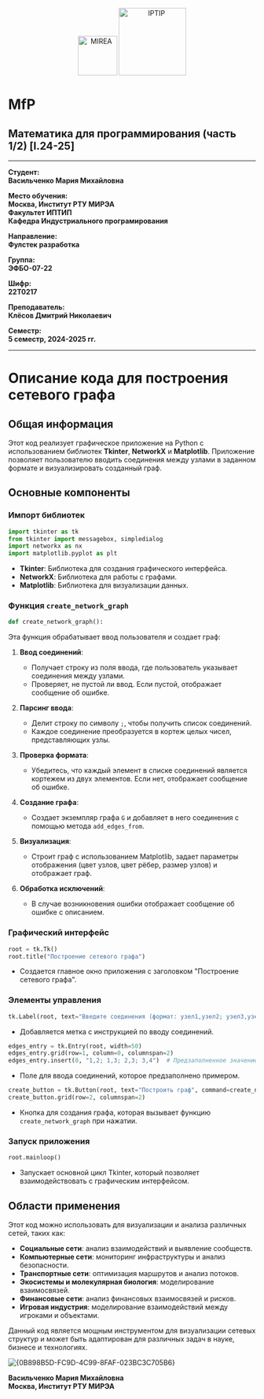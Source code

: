 <p align="center">
  <img src="https://www.mirea.ru/upload/medialibrary/c1a/MIREA_Gerb_Colour.jpg" alt="MIREA" width="80"/>
  <img src="https://www.mirea.ru/upload/medialibrary/26c/FTI_colour.jpg" alt="IPTIP" width="137"/> 
</p>

# MfP
## Математика для программирования (часть 1/2) [I.24-25]
---

**Студент:**  
**Васильченко Мария Михайловна**  

**Место обучения:**  
**Москва, Институт РТУ МИРЭА**  
**Факультет ИПТИП**  
**Кафедра Индустриального програмирования**  

**Направление:**  
**Фулстек разработка**  

**Группа:**  
**ЭФБО-07-22**  

**Шифр:**  
**22Т0217**  

**Преподаватель:**  
**Клёсов Дмитрий Николаевич**  

**Семестр:**  
**5 семестр, 2024-2025 гг.**

---
# Описание кода для построения сетевого графа

## Общая информация
Этот код реализует графическое приложение на Python с использованием библиотек **Tkinter**, **NetworkX** и **Matplotlib**. Приложение позволяет пользователю вводить соединения между узлами в заданном формате и визуализировать созданный граф.

## Основные компоненты

### Импорт библиотек
```python
import tkinter as tk
from tkinter import messagebox, simpledialog
import networkx as nx
import matplotlib.pyplot as plt
```
- **Tkinter**: Библиотека для создания графического интерфейса.
- **NetworkX**: Библиотека для работы с графами.
- **Matplotlib**: Библиотека для визуализации данных.

### Функция `create_network_graph`
```python
def create_network_graph():
```
Эта функция обрабатывает ввод пользователя и создает граф:

1. **Ввод соединений**:
   - Получает строку из поля ввода, где пользователь указывает соединения между узлами.
   - Проверяет, не пустой ли ввод. Если пустой, отображает сообщение об ошибке.

2. **Парсинг ввода**:
   - Делит строку по символу `;`, чтобы получить список соединений.
   - Каждое соединение преобразуется в кортеж целых чисел, представляющих узлы.

3. **Проверка формата**:
   - Убедитесь, что каждый элемент в списке соединений является кортежем из двух элементов. Если нет, отображает сообщение об ошибке.

4. **Создание графа**:
   - Создает экземпляр графа `G` и добавляет в него соединения с помощью метода `add_edges_from`.

5. **Визуализация**:
   - Строит граф с использованием Matplotlib, задает параметры отображения (цвет узлов, цвет рёбер, размер узлов) и отображает граф.

6. **Обработка исключений**:
   - В случае возникновения ошибки отображает сообщение об ошибке с описанием.

### Графический интерфейс
```python
root = tk.Tk()
root.title("Построение сетевого графа")
```
- Создается главное окно приложения с заголовком "Построение сетевого графа".

### Элементы управления
```python
tk.Label(root, text="Введите соединения (формат: узел1,узел2; узел3,узел4):").grid(row=0, column=0, columnspan=2)
```
- Добавляется метка с инструкцией по вводу соединений.

```python
edges_entry = tk.Entry(root, width=50)
edges_entry.grid(row=1, column=0, columnspan=2)
edges_entry.insert(0, "1,2; 1,3; 2,3; 3,4")  # Предзаполненное значение
```
- Поле для ввода соединений, которое предзаполнено примером.

```python
create_button = tk.Button(root, text="Построить граф", command=create_network_graph)
create_button.grid(row=2, columnspan=2)
```
- Кнопка для создания графа, которая вызывает функцию `create_network_graph` при нажатии.

### Запуск приложения
```python
root.mainloop()
```
- Запускает основной цикл Tkinter, который позволяет взаимодействовать с графическим интерфейсом.

## Области применения
Этот код можно использовать для визуализации и анализа различных сетей, таких как:
- **Социальные сети**: анализ взаимодействий и выявление сообществ.
- **Компьютерные сети**: мониторинг инфраструктуры и анализ безопасности.
- **Транспортные сети**: оптимизация маршрутов и анализ потоков.
- **Экосистемы и молекулярная биология**: моделирование взаимосвязей.
- **Финансовые сети**: анализ финансовых взаимосвязей и рисков.
- **Игровая индустрия**: моделирование взаимодействий между игроками и объектами.

Данный код является мощным инструментом для визуализации сетевых структур и может быть адаптирован для различных задач в науке, бизнесе и технологиях.

![{0B898B5D-FC9D-4C99-8FAF-023BC3C705B6}](https://github.com/user-attachments/assets/17d3b84a-1cb5-440d-9760-82f3cf24be83)

**Васильченко Мария Михайловна**  
**Москва, Институт РТУ МИРЭА**
